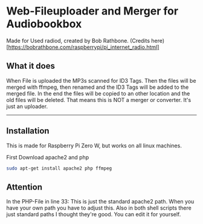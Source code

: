 # Web-Fileuploader and Merger for Audiobookbox
Made for Used radiod, created by Bob Rathbone. (Credits here)[https://bobrathbone.com/raspberrypi/pi_internet_radio.html]

## What it does
When File is uploaded the MP3s scanned for ID3 Tags. Then the files will be merged with ffmpeg, then renamed and the ID3 Tags will be added to the merged file. In the end the files will be copied to an other location and the old files will be deleted. That means this is NOT a merger or converter. It's just an uploader.

-------
## Installation
This is made for Raspberry Pi Zero W, but works on all linux machines. 

First Download apache2 and php
```bash
sudo apt-get install apache2 php ffmpeg
```

## Attention
In the PHP-File in line 33: This is just the standard apache2 path. When you have your own path you have to adjust this.
Also in both shell scripts there just standard paths I thought they're good. You can edit it for yourself.
